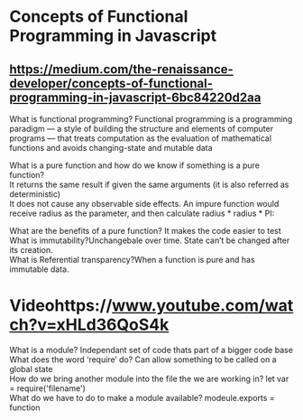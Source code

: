 # Concepts of Functional Programming in Javascript<br>
## https://medium.com/the-renaissance-developer/concepts-of-functional-programming-in-javascript-6bc84220d2aa <br>


What is functional programming? Functional programming is a programming paradigm — a style of building the structure and elements of computer programs — that treats computation as the evaluation of mathematical functions and avoids changing-state and mutable data <br>

What is a pure function and how do we know if something is a pure function?<br>
It returns the same result if given the same arguments (it is also referred as deterministic)<br>
It does not cause any observable side effects. An impure function would receive radius as the parameter, and then calculate radius * radius * PI:<br>


What are the benefits of a pure function? It makes the code easier to test<br>
What is immutability?Unchangebale over time. State can’t be changed after its creation.<br>
What is Referential transparency?When a function is pure and has immutable data.<br>


# Videohttps://www.youtube.com/watch?v=xHLd36QoS4k <br>
What is a module? Independant set of code thats part of a bigger code base <br>
What does the word ‘require’ do? Can allow something to be called on a global state<br>
How do we bring another module into the file the we are working in? let var = require('filename')<br>
What do we have to do to make a module available? modeule.exports = function<br>
